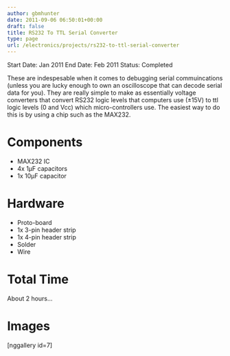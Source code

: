 ```yaml
---
author: gbmhunter
date: 2011-09-06 06:50:01+00:00
draft: false
title: RS232 To TTL Serial Converter
type: page
url: /electronics/projects/rs232-to-ttl-serial-converter
---
```


Start Date: Jan 2011
End Date: Feb 2011
Status: Completed

These are indespesable when it comes to debugging serial commuincations (unless you are lucky enough to own an oscilloscope that can decode serial data for you). They are really simple to make as essentially voltage converters that convert RS232 logic levels that computers use (±15V) to ttl logic levels (0 and Vcc) which micro-controllers use. The easiest way to do this is by using a chip such as the MAX232.

# Components

* MAX232 IC
* 4x 1µF capacitors
* 1x 10µF capacitor

# Hardware

* Proto-board
* 1x 3-pin header strip
* 1x 4-pin header strip
* Solder
* Wire

# Total Time

About 2 hours...

# Images

[nggallery id=7]
